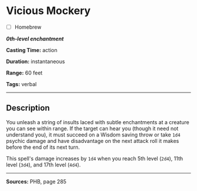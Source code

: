 # Vicious Mockery

- [ ] Homebrew

***0th-level enchantment***

**Casting Time:** action

**Duration:** instantaneous

**Range:** 60 feet

**Tags:** verbal

---

## Description
You unleash a string of insults laced with subtle enchantments at a creature you can see within range.
If the target can hear you (though it need not understand you), it must succeed on a Wisdom saving throw or take `1d4` psychic damage and have disadvantage on the next attack roll it makes before the end of its next turn.

This spell's damage increases by `1d4` when you reach 5th level (`2d4`), 11th level (`3d4`), and 17th level (`4d4`).

---

**Sources:** PHB, page 285
